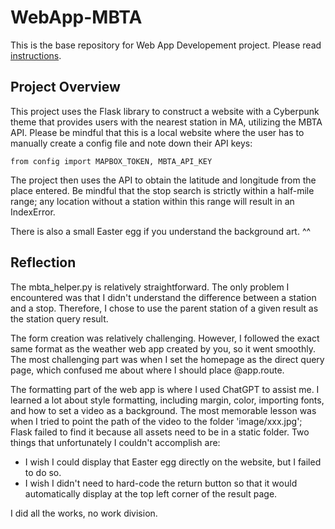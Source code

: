 # WebApp-MBTA
 This is the base repository for Web App Developement project. Please read [instructions](instructions.md). 

## Project Overview

This project uses the Flask library to construct a website with a Cyberpunk theme that provides users with the nearest station in MA, utilizing the MBTA API. Please be mindful that this is a local website where the user has to manually create a config file and note down their API keys:

```from config import MAPBOX_TOKEN, MBTA_API_KEY```  

The project then uses the API to obtain the latitude and longitude from the place entered. Be mindful that the stop search is strictly within a half-mile range; any location without a station within this range will result in an IndexError.

There is also a small Easter egg if you understand the background art. ^^

## Reflection

The mbta_helper.py is relatively straightforward. The only problem I encountered was that I didn't understand the difference between a station and a stop. Therefore, I chose to use the parent station of a given result as the station query result.

The form creation was relatively challenging. However, I followed the exact same format as the weather web app created by you, so it went smoothly. The most challenging part was when I set the homepage as the direct query page, which confused me about where I should place @app.route.

The formatting part of the web app is where I used ChatGPT to assist me. I learned a lot about style formatting, including margin, color, importing fonts, and how to set a video as a background. The most memorable lesson was when I tried to point the path of the video to the folder 'image/xxx.jpg'; Flask failed to find it because all assets need to be in a static folder. Two things that unfortunately I couldn't accomplish are:
- I wish I could display that Easter egg directly on the website, but I failed to do so.
- I wish I didn't need to hard-code the return button so that it would automatically display at the top left corner of the result page.

I did all the works, no work division.